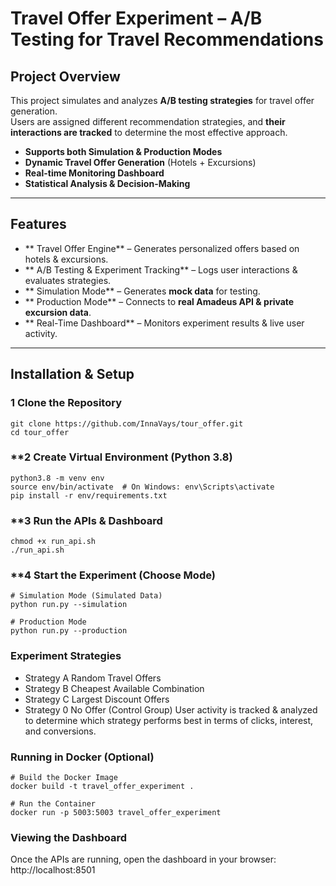 # Travel Offer Experiment – A/B Testing for Travel Recommendations  

## Project Overview  
This project simulates and analyzes **A/B testing strategies** for travel offer generation.  
Users are assigned different recommendation strategies, and **their interactions are tracked** to determine the most effective approach.  

- **Supports both Simulation & Production Modes**  
- **Dynamic Travel Offer Generation** (Hotels + Excursions)  
- **Real-time Monitoring Dashboard**  
- **Statistical Analysis & Decision-Making**  

---

## Features  
- ** Travel Offer Engine** – Generates personalized offers based on hotels & excursions.  
- ** A/B Testing & Experiment Tracking** – Logs user interactions & evaluates strategies.  
- ** Simulation Mode** – Generates **mock data** for testing.  
- ** Production Mode** – Connects to **real Amadeus API & private excursion data**.  
- ** Real-Time Dashboard** – Monitors experiment results & live user activity.  

---

## Installation & Setup  

### **1️ Clone the Repository**  

```
git clone https://github.com/InnaVays/tour_offer.git
cd tour_offer
```

### **2 Create Virtual Environment (Python 3.8)

```
python3.8 -m venv env
source env/bin/activate  # On Windows: env\Scripts\activate
pip install -r env/requirements.txt
```

### **3 Run the APIs & Dashboard

```
chmod +x run_api.sh
./run_api.sh
```

### **4 Start the Experiment (Choose Mode)

```
# Simulation Mode (Simulated Data)
python run.py --simulation  

# Production Mode 
python run.py --production
```

### Experiment Strategies
- Strategy A	Random Travel Offers
- Strategy B	Cheapest Available Combination
- Strategy C	Largest Discount Offers
- Strategy 0	No Offer (Control Group)
User activity is tracked & analyzed to determine which strategy performs best in terms of clicks, interest, and conversions.

### Running in Docker (Optional)

```
# Build the Docker Image
docker build -t travel_offer_experiment .

# Run the Container
docker run -p 5003:5003 travel_offer_experiment
```

### Viewing the Dashboard
Once the APIs are running, open the dashboard in your browser:
http://localhost:8501